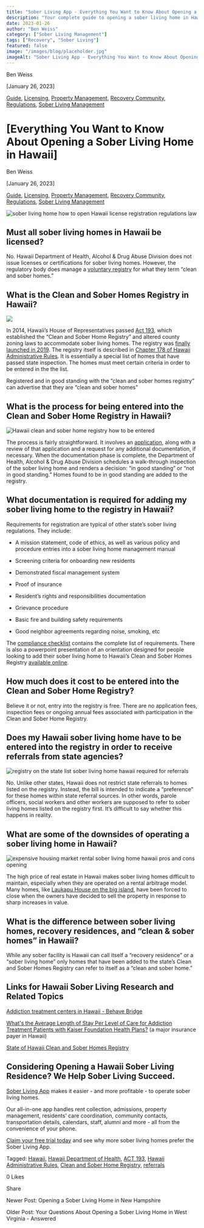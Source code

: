 ```yaml
---
title: "Sober Living App - Everything You Want to Know About Opening a Sober Living Home in Hawaii"
description: "Your complete guide to opening a sober living home in Hawaii. Understand the regulations, requirements, and key steps involved."
date: 2023-01-26
author: "Ben Weiss"
category: ["Sober Living Management"]
tags: ["Recovery", "Sober Living"]
featured: false
image: "/images/blog/placeholder.jpg"
imageAlt: "Sober Living App - Everything You Want to Know About Opening a Sober Living Home in Hawaii"
---
```


Ben Weiss

[January 26, 2023]

[Guide](/sober-living-app-blog/category/Guide), [Licensing](/sober-living-app-blog/category/Licensing), [Property Management](/sober-living-app-blog/category/Property+Management), [Recovery Community](/sober-living-app-blog/category/Recovery+Community), [Regulations](/sober-living-app-blog/category/Regulations), [Sober Living Management](/sober-living-app-blog/category/Sober+Living+Management)

#  [Everything You Want to Know About Opening a Sober Living Home in Hawaii]

Ben Weiss

[January 26, 2023]

[Guide](/sober-living-app-blog/category/Guide), [Licensing](/sober-living-app-blog/category/Licensing), [Property Management](/sober-living-app-blog/category/Property+Management), [Recovery Community](/sober-living-app-blog/category/Recovery+Community), [Regulations](/sober-living-app-blog/category/Regulations), [Sober Living Management](/sober-living-app-blog/category/Sober+Living+Management)

![sober living home how to open Hawaii license registration regulations law](/images/blog/everything-you-want-to-know-about-opening-a-sober-living-home-in-hawaii/Screen_Shot_2023-01-22_at_7.33.18_PM.png)

## Must all sober living homes in Hawaii be licensed? 

No. Hawaii Department of Health, Alcohol & Drug Abuse Division does not issue licenses or certifications for sober living homes. However, the regulatory body does manage a [voluntary registry](https://portal.ehawaii.gov/home/online-services/cshome/) for what they term “clean and sober homes.” 

## What is the Clean and Sober Homes Registry in Hawaii?

![](/images/blog/everything-you-want-to-know-about-opening-a-sober-living-home-in-hawaii/Screen_Shot_2023-01-22_at_6.35.30_PM.png)

In 2014, Hawaii’s House of Representatives passed [Act 193](../../../../../www.capitol.hawaii.gov/sessions/Session2015/Testimony/HB1291_TESTIMONY_HLT_02-18-15_.PDF), which established the “Clean and Sober Home Registry” and altered county zoning laws to accommodate sober living homes. The registry was [finally launched in 2019](https://nichawaii.egov.com/hawaiis-clean-and-sober-home-registry-provides-support-for-recovery-efforts/). The registry itself is described in [Chapter 178 of Hawaii Administrative Rules](https://casetext.com/regulation/hawaii-administrative-rules/title-11-department-of-health/subtitle-1-general-departmental-provisions/chapter-178-clean-and-sober-homes-registry). It is essentially a special list of homes that have passed state inspection. The homes must meet certain criteria in order to be entered in the the list. 

Registered and in good standing with the “clean and sober homes registry” can advertise that they are “clean and sober homes”

## What is the process for being entered into the Clean and Sober Home Registry in Hawaii? 

![Hawaii clean and sober home registry how to be entered](/images/blog/everything-you-want-to-know-about-opening-a-sober-living-home-in-hawaii/Screen_Shot_2023-01-22_at_6.37.22_PM.png)

The process is fairly straightforward. It involves an [application](https://cshome.ehawaii.gov/), along with a review of that application and a request for any additional documentation, if necessary. When the documentation phase is complete, the Department of Health, Alcohol & Drug Abuse Division schedules a walk-through inspection of the sober living home and renders a decision: “in good standing” or “not in good standing.” Homes found to be in good standing are added to the registry. 

## What documentation is required for adding my sober living home to the registry in Hawaii?

Requirements for registration are typical of other state’s sober living regulations. They include: 

  * A mission statement, code of ethics, as well as various policy and procedure entries into a sober living home management manual 

  * Screening criteria for onboarding new residents 

  * Demonstrated fiscal management system 

  * Proof of insurance 

  * Resident’s rights and responsibilities documentation 

  * Grievance procedure 

  * Basic fire and building safety requirements 

  * Good neighbor agreements regarding noise, smoking, etc 

The [compliance checklist](../../../../../health.hawaii.gov/substance-abuse/files/2022/08/Clean-and-Sober-Home-Registry-Standards-Checklist.pdf) contains the complete list of requirements. There is also a powerpoint presentation of an orientation designed for people looking to add their sober living home to Hawaii’s Clean and Sober Homes Registry [available online](../../../../../health.hawaii.gov/substance-abuse/files/2019/03/CLEAN-SOBER-HOMES-REGISTRY-Orientation.pdf). 

## How much does it cost to be entered into the Clean and Sober Home Registry?

Believe it or not, entry into the registry is free. There are no application fees, inspection fees or ongoing annual fees associated with participation in the Clean and Sober Home Registry. 

## Does my Hawaii sober living home have to be entered into the registry in order to receive referrals from state agencies? 

![registry on the state list sober living home hawaii required for referrals](/images/blog/everything-you-want-to-know-about-opening-a-sober-living-home-in-hawaii/Screen_Shot_2023-01-22_at_6.36.15_PM.png)

No. Unlike other states, Hawaii does not restrict state referrals to homes listed on the registry. Instead, the bill is intended to indicate a “preference” for these homes within state referral sources. In other words, parole officers, social workers and other workers are supposed to refer to sober living homes listed on the registry first. It’s difficult to say whether this happens in reality. 

## What are some of the downsides of operating a sober living home in Hawaii? 

![expensive housing market rental sober living home hawaii pros and cons opening](/images/blog/everything-you-want-to-know-about-opening-a-sober-living-home-in-hawaii/Screen_Shot_2023-01-22_at_7.32.16_PM.png)

The high price of real estate in Hawaii makes sober living homes difficult to maintain, especially when they are operated on a rental arbitrage model. Many homes, like [Laukapu House on the big island](https://www.civilbeat.org/2022/04/an-important-big-island-clean-and-sober-house-is-forced-to-close/), have been forced to close when the owners have decided to sell the property in response to sharp increases in value. 

## What is the difference between sober living homes, recovery residences, and “clean & sober homes” in Hawaii? 

While any sober facility is Hawaii can call itself a “recovery residence” or a “sober living home” only homes that have been added to the state’s Clean and Sober Homes Registry can refer to itself as a “clean and sober home.”

## Links for Hawaii Sober Living Research and Related Topics 

[Addiction treatment centers in Hawaii - Behave Bridge](https://bridge.behavehealth.com/rehabs/hawaii)

[What's the Average Length of Stay Per Level of Care for Addiction Treatment Patients with Kaiser Foundation Health Plans?](https://behavehealth.com/blog/2022/4/19/whats-the-average-length-of-stay-per-level-of-care-for-addiction-treatment-patients-with-kaiser-foundation-health-plans) (a major insurance payer in Hawaii)

[State of Hawaii Clean and Sober Homes Registry](https://health.hawaii.gov/substance-abuse/clean-sober-homes/)

## Considering Opening a Hawaii Sober Living Residence? We Help Sober Living Succeed. 

[Sober Living App](/) makes it easier - and more profitable - to operate sober living homes. 

Our all-in-one app handles rent collection, admissions, property management, residents’ care coordination, community contacts, transportation details, calendars, staff, alumni and more - all from the convenience of your phone.  

[Claim your free trial today](https://behavehealth.com/get-started) and see why more sober living homes prefer the Sober Living App.

Tagged: [Hawaii](/sober-living-app-blog/tag/Hawaii), [Hawaii Department of Health](/sober-living-app-blog/tag/Hawaii+Department+of+Health), [ACT 193](/sober-living-app-blog/tag/ACT+193), [Hawaii Administrative Rules](/sober-living-app-blog/tag/Hawaii+Administrative+Rules), [Clean and Sober Home Registry](/sober-living-app-blog/tag/Clean+and+Sober+Home+Registry), [referrals](/sober-living-app-blog/tag/referrals)

0 Likes

Share

Newer Post: Opening a Sober Living Home in New Hampshire

Older Post: Your Questions About Opening a Sober Living Home in West Virginia - Answered